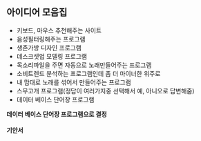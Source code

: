 ## 아이디어 모음집
- 키보드, 마우스 추천해주는 사이트
- 음성필터링해주는 프로그램
- 생존가방 디자인 프로그램
- 데스크셋업 모델링 프로그램 
- 목소리파일을 주면 자동으로 노래만들어주는 프로그램
- 소비트렌드 분석하는 프로그램인데 좀 더 마이너한 위주로
- 내 맘대로 노래를 섞어서 만들어주는 프로그램
- 스무고개 프로그램(정답이 여러가지중 선택해서 예, 아니오로 답변해줌)
- 데이터 베이스 단어장 프로그램 

**데이터 베이스 단어장 프로그램으로 결정**<br><br>
**기안서**

